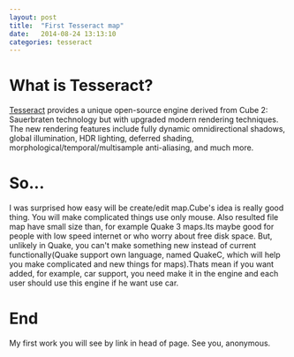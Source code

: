```yaml
---
layout: post
title:  "First Tesseract map"
date:   2014-08-24 13:13:10
categories: tesseract
---
```

# What is Tesseract?

[Tesseract](http://tesseract.gg) provides a unique open-source engine derived from Cube 2: Sauerbraten technology but with upgraded modern rendering techniques. The new rendering features include fully dynamic omnidirectional shadows, global illumination, HDR lighting, deferred shading, morphological/temporal/multisample anti-aliasing, and much more.

# So...

I was surprised how easy will be create/edit map.Cube's idea is really good thing. You will make complicated things use only mouse. Also resulted file map have small  size than, for example Quake 3 maps.Its maybe good for people with low speed internet or who worry about free disk space.
But, unlikely in Quake, you can't make something new instead of current functionally(Quake support own language, named QuakeC, which will help you make complicated and new things for maps).Thats mean if you want added, for example, car support, you need make it in the engine and each user should use this engine if he want use car.

# End

My first work you will see by link in head of page. See you, anonymous.
